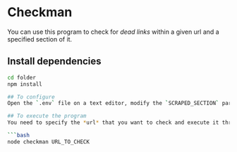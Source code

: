 # Checkman

You can use this program to check for *dead links* within a given url and a specified section of it.

## Install dependencies

```bash
cd folder
npm install

## To configure
Open the `.env` file on a text editor, modify the `SCRAPED_SECTION` parameter to the section you want the program to scrape.

## To execute the program
You need to specify the *url* that you want to check and execute it through the node command, E.G:

```bash
node checkman URL_TO_CHECK